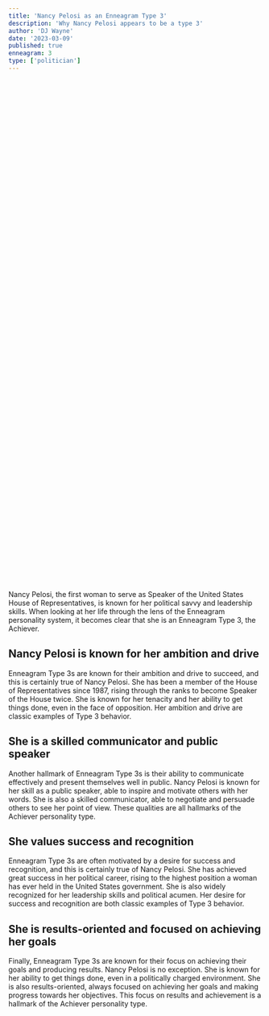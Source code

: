```yaml
---
title: 'Nancy Pelosi as an Enneagram Type 3'
description: 'Why Nancy Pelosi appears to be a type 3'
author: 'DJ Wayne'
date: '2023-03-09'
published: true
enneagram: 3
type: ['politician']
---
```


<script>
	import  PopCard  from "../../lib/components/atoms/PopCard.svelte";
</script>
<div
	style="display: flex;
    justify-content: center;
	height: 100vh;
	max-height: 1000px;"
>
	<PopCard
		image={`/types/3s/${'Nancy_Pelosi'}.webp`}
		showIcon={false}
		text="Nancy Pelosi"
		subtext=""
	/>
</div>

Nancy Pelosi, the first woman to serve as Speaker of the United States House of Representatives, is known for her political savvy and leadership skills. When looking at her life through the lens of the Enneagram personality system, it becomes clear that she is an Enneagram Type 3, the Achiever.

## Nancy Pelosi is known for her ambition and drive

Enneagram Type 3s are known for their ambition and drive to succeed, and this is certainly true of Nancy Pelosi. She has been a member of the House of Representatives since 1987, rising through the ranks to become Speaker of the House twice. She is known for her tenacity and her ability to get things done, even in the face of opposition. Her ambition and drive are classic examples of Type 3 behavior.

## She is a skilled communicator and public speaker

Another hallmark of Enneagram Type 3s is their ability to communicate effectively and present themselves well in public. Nancy Pelosi is known for her skill as a public speaker, able to inspire and motivate others with her words. She is also a skilled communicator, able to negotiate and persuade others to see her point of view. These qualities are all hallmarks of the Achiever personality type.

## She values success and recognition

Enneagram Type 3s are often motivated by a desire for success and recognition, and this is certainly true of Nancy Pelosi. She has achieved great success in her political career, rising to the highest position a woman has ever held in the United States government. She is also widely recognized for her leadership skills and political acumen. Her desire for success and recognition are both classic examples of Type 3 behavior.

## She is results-oriented and focused on achieving her goals

Finally, Enneagram Type 3s are known for their focus on achieving their goals and producing results. Nancy Pelosi is no exception. She is known for her ability to get things done, even in a politically charged environment. She is also results-oriented, always focused on achieving her goals and making progress towards her objectives. This focus on results and achievement is a hallmark of the Achiever personality type.

<div>
<script type="application/ld+json">
{
  "@context": "https://schema.org",
  "@type": "Article",
  "mainEntityOfPage": {
    "@type": "WebPage",
    "@id": "https://9takes.com/blog/people/Nancy_Pelosi"
  },
  "headline": "Nancy Pelosi: An Enneagram Type 3 Achiever"
  "image": {
    "@type": "ImageObject",
    "url": "https://9takes.com/types/3s/Nancy_Pelosi.webp",
    "height": 800,
    "width": 1200
  },
  "datePublished": "2023-03-10",
  "dateModified": "2023-03-10",
  "author": {
    "@type": "Person",
    "name": "DJ Wayne"
  },
  "publisher": {
    "@type": "Organization",
    "name": "9takes",
    "logo": {
      "@type": "ImageObject",
      "url": "https://9takes.com/enneagram.svg",
      "width": 600,
      "height": 60
    }
  },
  "description": "Learn about Nancy Pelosi's leadership and ambition through the lens of the Enneagram Type 3 personality system.",
  "articleBody": "Nancy Pelosi, the first woman to serve as Speaker of the United States House of Representatives, is known for her political savvy and leadership skills. When looking at her life through the lens of the Enneagram personality system, it becomes clear that she is an Enneagram Type 3, the Achiever.\n\nEnneagram Type 3s are known for their ambition and drive to succeed, and this is certainly true of Nancy Pelosi. She has been a member of the House of Representatives since 1987, rising through the ranks to become Speaker of the House twice. She is known for her tenacity and her ability to get things done, even in the face of opposition. Her ambition and drive are classic examples of Type 3 behavior.\n\nAnother hallmark of Enneagram Type 3s is their ability to communicate effectively and present themselves well in public. Nancy Pelosi is known for her skill as a public speaker, able to inspire and motivate others with her words. She is also a skilled communicator, able to negotiate and persuade others to see her point of view. These qualities are all hallmarks of the Achiever personality type.\n\nEnneagram Type 3s are often motivated by a desire for success and recognition, and this is certainly true of Nancy Pelosi. She has achieved great success in her political career, rising to the highest position a woman has ever held in the United States government. She is also widely recognized for her leadership skills and political acumen. Her desire for success and recognition are both classic examples of Type 3 behavior.\n\nFinally, Enneagram Type 3s are known for their focus on achieving their goals and producing results. Nancy Pelosi is no exception. She is known for her ability to get things done, even in a politically charged environment. She is also results-oriented, always focused on achieving her goals and making progress towards her objectives. This focus on results and achievement is a hallmark of the Achiever personality type."
}
</script>
</div>
